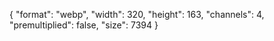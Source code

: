 {
  "format": "webp",
  "width": 320,
  "height": 163,
  "channels": 4,
  "premultiplied": false,
  "size": 7394
}